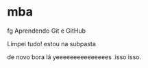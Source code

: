 # mba
fg
Aprendendo Git e GitHub

Limpei tudo!
estou na subpasta

de novo
bora lá
yeeeeeeeeeeeeeees
.isso
isso.
